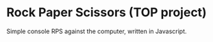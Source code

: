 # Rock Paper Scissors (TOP project)
Simple console RPS against the computer, written in Javascript.
